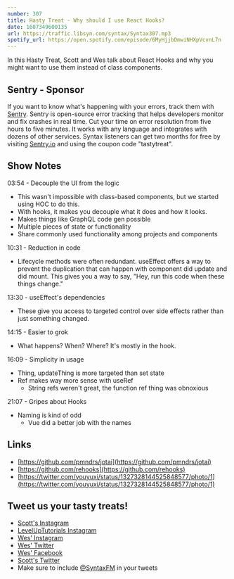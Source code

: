 ```yaml
---
number: 307
title: Hasty Treat - Why should I use React Hooks?
date: 1607349600135
url: https://traffic.libsyn.com/syntax/Syntax307.mp3
spotify_url: https://open.spotify.com/episode/6MyHjjbDmwiNHXpVcvnL7n
---
```


In this Hasty Treat, Scott and Wes talk about React Hooks and why you might want to use them instead of class components.

## Sentry - Sponsor
If you want to know what's happening with your errors, track them with [Sentry](https://sentry.io/). Sentry is open-source error tracking that helps developers monitor and fix crashes in real time. Cut your time on error resolution from five hours to five minutes. It works with any language and integrates with dozens of other services. Syntax listeners can get two months for free by visiting [Sentry.io](https://sentry.io/) and using the coupon code "tastytreat".

## Show Notes

03:54 - Decouple the UI from the logic
* This wasn't impossible with class-based components, but we started using HOC to do this.
* With hooks, it makes you decouple what it does and how it looks. 
* Makes things like GraphQL code gen possible
* Multiple pieces of state or functionality 
* Share commonly used functionality among projects and components

10:31 - Reduction in code
* Lifecycle methods were often redundant. useEffect offers a way to prevent the duplication that can happen with component did update and did mount. This gives you a way to say, "Hey, run this code when these things change."

13:30 - useEffect's dependencies
* These give you access to targeted control over side effects rather than just something changed.

14:15 - Easier to grok
* What happens? When? Where? It's mostly in the hook.

16:09 - Simplicity in usage
* Thing, updateThing is more targeted than set state
* Ref makes way more sense with useRef
  * String refs weren't great, the function ref thing was obnoxious

21:07 - Gripes about Hooks
* Naming is kind of odd
  * Vue did a better job with the names

## Links
* [https://github.com/pmndrs/jotai](https://github.com/pmndrs/jotai)
* [https://github.com/rehooks](https://github.com/rehooks)
* [https://twitter.com/youyuxi/status/1327328144525848577/photo/1](https://twitter.com/youyuxi/status/1327328144525848577/photo/1)

## Tweet us your tasty treats!
* [Scott's Instagram](https://www.instagram.com/stolinski/)
* [LevelUpTutorials Instagram](https://www.instagram.com/LevelUpTutorials/)
* [Wes' Instagram](https://www.instagram.com/wesbos/)
* [Wes' Twitter](https://twitter.com/wesbos)
* [Wes' Facebook](https://www.facebook.com/wesbos.developer)
* [Scott's Twitter](https://twitter.com/stolinski)
* Make sure to include [@SyntaxFM](https://twitter.com/SyntaxFM) in your tweets